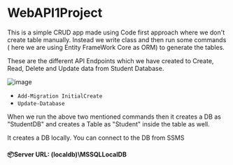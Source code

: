 # WebAPI1Project

This is a simple CRUD app made using Code first approach where we don't create table manually. Instead we write class and then run some commands ( here we are using Entity FrameWork Core as ORM) to generate the tables.

These are the different API Endpoints which we have created to Create, Read, Delete and Update data from Student Database.

![image](https://github.com/mrinmay7875/WebAPICrudApp/assets/33797909/ef24e3c5-488f-43e4-b580-dd71f6e1cdbf)


-  `Add-Migration InitialCreate`
-  `Update-Database`

When we run the above two mentioned commands then it creates a DB as "StudentDB" and creates a Table as "Student" inside the table as well.

It creates a DB locally. You can connect to the DB from SSMS
#### 📦Server URL: (localdb)\MSSQLLocalDB
